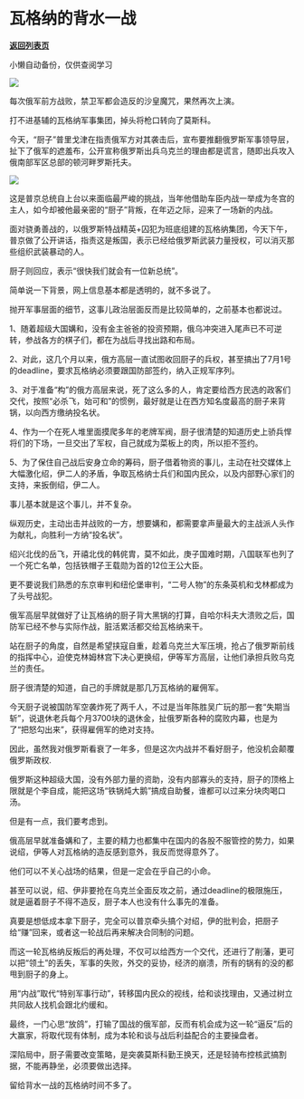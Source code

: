 # 瓦格纳的背水一战

[**返回列表页**](/gzh/政事堂2019)

小懒自动备份，仅供查阅学习

![](https://mmbiz.qpic.cn/mmbiz_jpg/rxhS23yu8cONGxhMmkrT630Xn9zsOZJuwF4LZ7wotFkDbyAibymfTiaNt0v1aFcDsZoPY9UnD7o7wHG6DgdTib4gQ/640?wx_fmt=jpeg)

每次俄军前方战败，禁卫军都会造反的沙皇魔咒，果然再次上演。  

打不进基辅的瓦格纳军事集团，掉头将枪口转向了莫斯科。  

今天，“厨子”普里戈津在指责俄军方对其袭击后，宣布要推翻俄罗斯军事领导层，扯下了俄军的遮羞布，公开宣称俄罗斯出兵乌克兰的理由都是谎言，随即出兵攻入俄南部军区总部的顿河畔罗斯托夫。

![](https://mmbiz.qpic.cn/mmbiz_jpg/rxhS23yu8cONGxhMmkrT630Xn9zsOZJutjNCZrYVWSLBWr2wpJCP5a3UAhuS1r8f2tNEOzyy7F5THic2Z6l5Nuw/640?wx_fmt=jpeg)

这是普京总统自上台以来面临最严峻的挑战，当年他借助车臣内战一举成为冬宫的主人，如今却被他最亲密的“厨子”背叛，在年迈之际，迎来了一场新的内战。  

面对骁勇善战的，以俄罗斯特战精英+囚犯为班底组建的瓦格纳集团，今天下午，普京做了公开讲话，指责这是叛国，表示已经给俄罗斯武装力量授权，可以消灭那些组织武装暴动的人。

厨子则回应，表示“很快我们就会有一位新总统”。  

简单说一下背景，网上信息基本都是透明的，就不多说了。

抛开军事层面的细节，这事儿政治层面反而是比较简单的，之前基本也都说过。  

1、随着超级大国媾和，没有金主爸爸的投资预期，俄乌冲突进入尾声已不可逆转，参战各方的棋子们，都在为战后寻找出路和布局。

2、对此，这几个月以来，俄方高层一直试图收回厨子的兵权，甚至搞出了7月1号的deadline，要求瓦格纳必须要跟国防部签约，纳入正规军序列。

3、对于准备“构”的俄方高层来说，死了这么多的人，肯定要给西方民选的政客们交代，按照“必杀飞，始可和”的惯例，最好就是让在西方知名度最高的厨子来背锅，以向西方缴纳投名状。

4、作为一个在死人堆里面摸爬多年的老牌军阀，厨子很清楚的知道历史上骄兵悍将们的下场，一旦交出了军权，自己就成为菜板上的肉，所以拒不签约。

5、为了保住自己战后安身立命的筹码，厨子借着物资的事儿，主动在社交媒体上大幅激化绍，伊二人的矛盾，争取瓦格纳士兵们和国内民众，以及内部野心家们的支持，来扳倒绍，伊二人。

事儿基本就是这个事儿，并不复杂。

纵观历史，主动出击并战败的一方，想要媾和，都需要拿声量最大的主战派人头作为献礼，向胜利一方纳“投名状”。

绍兴北伐的岳飞，开禧北伐的韩侂胄，莫不如此，庚子国难时期，八国联军也列了一个死亡名单，包括铁帽子王载勋为首的12位王公大臣。

更不要说我们熟悉的东京审判和纽伦堡审判，“二号人物”的东条英机和戈林都成为了头号战犯。

俄军高层早就做好了让瓦格纳的厨子背大黑锅的打算，自哈尔科夫大溃败之后，国防军已经不参与实际作战，脏活累活都交给瓦格纳来干。

站在厨子的角度，自然是希望挟寇自重，趁着乌克兰大军压境，抢占了俄罗斯前线的指挥中心，迫使克林姆林宫下决心更换绍，伊等军方高层，让他们承担兵败乌克兰的责任。

厨子很清楚的知道，自己的手牌就是那几万瓦格纳的雇佣军。

今天厨子说被国防军空袭炸死了两千人，不过是当年陈胜吴广玩的那一套“失期当斩”，说退休老兵每个月3700块的退休金，扯俄罗斯各种的腐败内幕，也是为了“把怒勾出来”，获得雇佣军的绝对支持。

因此，虽然我对俄罗斯看衰了一年多，但是这次内战并不看好厨子，他没机会颠覆俄罗斯政权.

俄罗斯这种超级大国，没有外部力量的资助，没有内部寡头的支持，厨子的顶格上限就是个李自成，能把这场“铁锅炖大鹅”搞成自助餐，谁都可以过来分块肉喝口汤。

但是有一点，我们要考虑到。

俄高层早就准备媾和了，主要的精力也都集中在国内的各股不服管控的势力，如果说绍，伊等人对瓦格纳的造反感到意外，我反而觉得意外了。

他们可以不关心战场的结果，但是一定会在乎自己的小命。

甚至可以说，绍、伊非要抢在乌克兰全面反攻之前，通过deadline的极限施压，就是逼着厨子不得不造反，厨子本人也没有什么事先的准备。

真要是想低成本拿下厨子，完全可以普京牵头搞个对绍，伊的批判会，把厨子给“赚”回来，或者这一轮战后再来解决合同制的问题。

而这一轮瓦格纳反叛后的再处理，不仅可以给西方一个交代，还进行了削藩，更可以把“领土”的丢失，军事的失败，外交的妥协，经济的崩溃，所有的锅有的没的都甩到厨子的身上。

用“内战”取代“特别军事行动”，转移国内民众的视线，给和谈找理由，又通过树立共同敌人找机会跟北约缓和。

最终，一门心思“放鸽”，打输了国战的俄军部，反而有机会成为这一轮“逼反”后的大赢家，将取代现有体制，成为本轮和谈与战后利益配合的主要操盘者。

深陷局中，厨子需要改变策略，是突袭莫斯科勤王换天，还是轻骑布控核武搞割据，不能再静坐，必须要做出选择。

留给背水一战的瓦格纳时间不多了。

